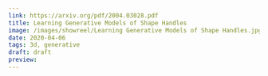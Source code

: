 ```yaml
---
link: https://arxiv.org/pdf/2004.03028.pdf
title: Learning Generative Models of Shape Handles
image: /images/showreel/Learning Generative Models of Shape Handles.jpg
date: 2020-04-06
tags: 3d, generative
draft: draft
preview:
---
```



